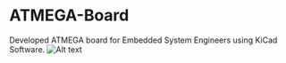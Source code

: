# ATMEGA-Board
Developed ATMEGA board for Embedded System Engineers using KiCad Software. 
![Alt text](relative%20https://github.com/Ahmed-Elnafadi/ATMEGA-Board/blob/main/ATMEGA32A_PU_V1_1.png?raw=true "Title")
